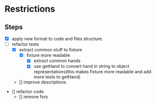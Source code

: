 # Restrictions

## Steps
- [x] apply new format to code and files structure.
- [ ] refactor tests
    - [x] extract common stuff to fixture
        - [x] fixture more readable
            - [x] extract common hands
            - [x] use getHand to convert hand in string to object 
            representations(this makes fixture more readable and add more tests to getHand)
    - [] improve descriptions
- [] refactor code
    - [] remove fors
